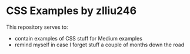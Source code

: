 # CSS Examples by zlliu246

This repository serves to:
* contain examples of CSS stuff for Medium examples
* remind myself in case I forget stuff a couple of months down the road
